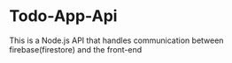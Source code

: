 # Todo-App-Api
This is a Node.js API that handles communication between firebase(firestore) and the front-end

